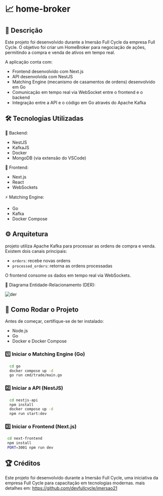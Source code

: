 # 📈 home-broker

## 📌 Descrição

Este projeto foi desenvolvido durante a Imersão Full Cycle da empresa Full Cycle. O objetivo foi criar um HomeBroker para negociação de ações, permitindo a compra e venda de ativos em tempo real.

A aplicação conta com:

- Frontend desenvolvido com Next.js
- API desenvolvida com NestJS
- Matching Engine (mecanismo de casamentos de ordens) desenvolvido em Go
- Comunicação em tempo real via WebSocket entre o frontend e o backend
- Integração entre a API e o código em Go através do Apache Kafka

## 🛠️ Tecnologias Utilizadas

📡 Backend:
  - NestJS
  - KafkaJS
  - Docker
  - MongoDB (via extensão do VSCode)

🎨 Frontend:
  - Next.js
  - React
  - WebSockets
    
⚡ Matching Engine:
  - Go
  - Kafka
  - Docker Compose

## ⚙️ Arquitetura

 projeto utiliza Apache Kafka para processar as ordens de compra e venda. Existem dois canais principais:

 - `orders`: recebe novas ordens
 - `processed_orders`: retorna as ordens processadas

O frontend consome os dados em tempo real via WebSockets.

🔽 Diagrama Entidade-Relacionamento (DER):

![der](https://github.com/user-attachments/assets/3fe11793-a464-4397-b700-3de0896b7514)

## 🚀 Como Rodar o Projeto

Antes de começar, certifique-se de ter instalado:

- Node.js
- Go
- Docker e Docker Compose

### 1️⃣ Iniciar o Matching Engine (Go)

```bash
  cd go
  docker compose up -d
  go run cmd/trade/main.go
```
### 2️⃣ Iniciar a API (NestJS)

```bash
  cd nestjs-api
  npm install
  docker compose up -d
  npm run start:dev
```
### 3️⃣ Iniciar o Frontend (Next.js)

```bash
 cd next-frontend
 npm install
 PORT=3001 npm run dev
```

## 🏆 Créditos

Este projeto foi desenvolvido durante a Imersão Full Cycle, uma iniciativa da empresa Full Cycle para capacitação em tecnologias modernas.
mais detalhes em: https://github.com/devfullcycle/imersao21
